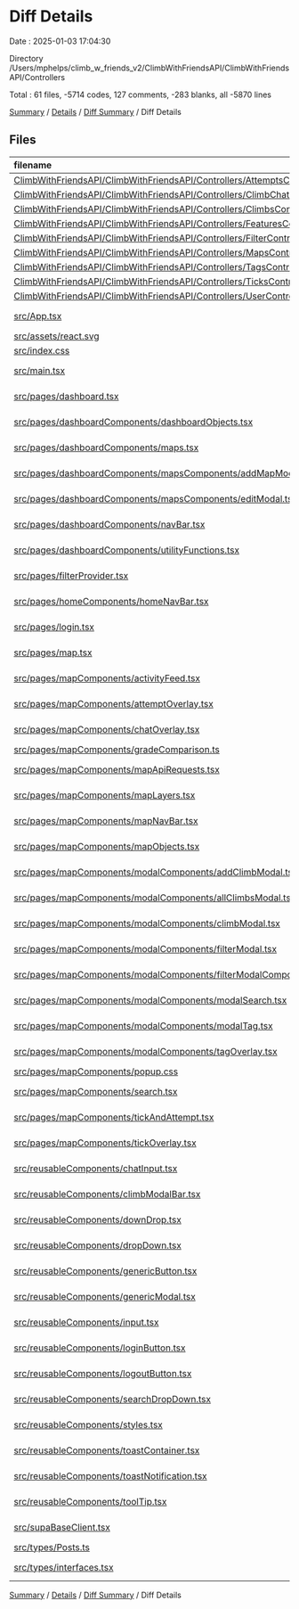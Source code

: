 # Diff Details

Date : 2025-01-03 17:04:30

Directory /Users/mphelps/climb_w_friends_v2/ClimbWithFriendsAPI/ClimbWithFriendsAPI/Controllers

Total : 61 files,  -5714 codes, 127 comments, -283 blanks, all -5870 lines

[Summary](results.md) / [Details](details.md) / [Diff Summary](diff.md) / Diff Details

## Files
| filename | language | code | comment | blank | total |
| :--- | :--- | ---: | ---: | ---: | ---: |
| [ClimbWithFriendsAPI/ClimbWithFriendsAPI/Controllers/AttemptsController.cs](/ClimbWithFriendsAPI/ClimbWithFriendsAPI/Controllers/AttemptsController.cs) | C# | 132 | 10 | 41 | 183 |
| [ClimbWithFriendsAPI/ClimbWithFriendsAPI/Controllers/ClimbChatController.cs](/ClimbWithFriendsAPI/ClimbWithFriendsAPI/Controllers/ClimbChatController.cs) | C# | 88 | 40 | 22 | 150 |
| [ClimbWithFriendsAPI/ClimbWithFriendsAPI/Controllers/ClimbsController.cs](/ClimbWithFriendsAPI/ClimbWithFriendsAPI/Controllers/ClimbsController.cs) | C# | 129 | 88 | 62 | 279 |
| [ClimbWithFriendsAPI/ClimbWithFriendsAPI/Controllers/FeaturesController.cs](/ClimbWithFriendsAPI/ClimbWithFriendsAPI/Controllers/FeaturesController.cs) | C# | 537 | 106 | 130 | 773 |
| [ClimbWithFriendsAPI/ClimbWithFriendsAPI/Controllers/FilterController.cs](/ClimbWithFriendsAPI/ClimbWithFriendsAPI/Controllers/FilterController.cs) | C# | 174 | 33 | 57 | 264 |
| [ClimbWithFriendsAPI/ClimbWithFriendsAPI/Controllers/MapsController.cs](/ClimbWithFriendsAPI/ClimbWithFriendsAPI/Controllers/MapsController.cs) | C# | 168 | 69 | 59 | 296 |
| [ClimbWithFriendsAPI/ClimbWithFriendsAPI/Controllers/TagsController.cs](/ClimbWithFriendsAPI/ClimbWithFriendsAPI/Controllers/TagsController.cs) | C# | 135 | 5 | 31 | 171 |
| [ClimbWithFriendsAPI/ClimbWithFriendsAPI/Controllers/TicksController.cs](/ClimbWithFriendsAPI/ClimbWithFriendsAPI/Controllers/TicksController.cs) | C# | 114 | 8 | 22 | 144 |
| [ClimbWithFriendsAPI/ClimbWithFriendsAPI/Controllers/UserController.cs](/ClimbWithFriendsAPI/ClimbWithFriendsAPI/Controllers/UserController.cs) | C# | 96 | 9 | 18 | 123 |
| [src/App.tsx](/src/App.tsx) | TypeScript JSX | -11 | 0 | -2 | -13 |
| [src/assets/react.svg](/src/assets/react.svg) | XML | -1 | 0 | 0 | -1 |
| [src/index.css](/src/index.css) | CSS | -34 | -4 | -5 | -43 |
| [src/main.tsx](/src/main.tsx) | TypeScript JSX | -29 | -2 | -3 | -34 |
| [src/pages/dashboard.tsx](/src/pages/dashboard.tsx) | TypeScript JSX | -26 | 0 | -4 | -30 |
| [src/pages/dashboardComponents/dashboardObjects.tsx](/src/pages/dashboardComponents/dashboardObjects.tsx) | TypeScript JSX | -377 | 0 | -2 | -379 |
| [src/pages/dashboardComponents/maps.tsx](/src/pages/dashboardComponents/maps.tsx) | TypeScript JSX | -232 | -9 | -26 | -267 |
| [src/pages/dashboardComponents/mapsComponents/addMapModal.tsx](/src/pages/dashboardComponents/mapsComponents/addMapModal.tsx) | TypeScript JSX | -113 | -1 | -10 | -124 |
| [src/pages/dashboardComponents/mapsComponents/editModal.tsx](/src/pages/dashboardComponents/mapsComponents/editModal.tsx) | TypeScript JSX | -286 | 0 | -20 | -306 |
| [src/pages/dashboardComponents/navBar.tsx](/src/pages/dashboardComponents/navBar.tsx) | TypeScript JSX | -83 | 0 | -10 | -93 |
| [src/pages/dashboardComponents/utilityFunctions.tsx](/src/pages/dashboardComponents/utilityFunctions.tsx) | TypeScript JSX | -202 | -16 | -27 | -245 |
| [src/pages/filterProvider.tsx](/src/pages/filterProvider.tsx) | TypeScript JSX | -28 | 0 | -7 | -35 |
| [src/pages/homeComponents/homeNavBar.tsx](/src/pages/homeComponents/homeNavBar.tsx) | TypeScript JSX | -40 | 0 | -4 | -44 |
| [src/pages/login.tsx](/src/pages/login.tsx) | TypeScript JSX | -97 | -22 | -9 | -128 |
| [src/pages/map.tsx](/src/pages/map.tsx) | TypeScript JSX | -316 | -12 | -54 | -382 |
| [src/pages/mapComponents/activityFeed.tsx](/src/pages/mapComponents/activityFeed.tsx) | TypeScript JSX | -62 | -1 | -9 | -72 |
| [src/pages/mapComponents/attemptOverlay.tsx](/src/pages/mapComponents/attemptOverlay.tsx) | TypeScript JSX | -187 | -3 | -15 | -205 |
| [src/pages/mapComponents/chatOverlay.tsx](/src/pages/mapComponents/chatOverlay.tsx) | TypeScript JSX | -149 | -1 | -10 | -160 |
| [src/pages/mapComponents/gradeComparison.ts](/src/pages/mapComponents/gradeComparison.ts) | TypeScript | -101 | -18 | -22 | -141 |
| [src/pages/mapComponents/mapApiRequests.tsx](/src/pages/mapComponents/mapApiRequests.tsx) | TypeScript JSX | -644 | -22 | -74 | -740 |
| [src/pages/mapComponents/mapLayers.tsx](/src/pages/mapComponents/mapLayers.tsx) | TypeScript JSX | -371 | -62 | -44 | -477 |
| [src/pages/mapComponents/mapNavBar.tsx](/src/pages/mapComponents/mapNavBar.tsx) | TypeScript JSX | -95 | 0 | -3 | -98 |
| [src/pages/mapComponents/mapObjects.tsx](/src/pages/mapComponents/mapObjects.tsx) | TypeScript JSX | -247 | 0 | -9 | -256 |
| [src/pages/mapComponents/modalComponents/addClimbModal.tsx](/src/pages/mapComponents/modalComponents/addClimbModal.tsx) | TypeScript JSX | -465 | -14 | -51 | -530 |
| [src/pages/mapComponents/modalComponents/allClimbsModal.tsx](/src/pages/mapComponents/modalComponents/allClimbsModal.tsx) | TypeScript JSX | -32 | 0 | -3 | -35 |
| [src/pages/mapComponents/modalComponents/climbModal.tsx](/src/pages/mapComponents/modalComponents/climbModal.tsx) | TypeScript JSX | -331 | -9 | -35 | -375 |
| [src/pages/mapComponents/modalComponents/filterModal.tsx](/src/pages/mapComponents/modalComponents/filterModal.tsx) | TypeScript JSX | -308 | -12 | -38 | -358 |
| [src/pages/mapComponents/modalComponents/filterModalComponents.tsx/GradeDropDowns.tsx](/src/pages/mapComponents/modalComponents/filterModalComponents.tsx/GradeDropDowns.tsx) | TypeScript JSX | -117 | 0 | -11 | -128 |
| [src/pages/mapComponents/modalComponents/modalSearch.tsx](/src/pages/mapComponents/modalComponents/modalSearch.tsx) | TypeScript JSX | -83 | -1 | -12 | -96 |
| [src/pages/mapComponents/modalComponents/modalTag.tsx](/src/pages/mapComponents/modalComponents/modalTag.tsx) | TypeScript JSX | -152 | -4 | -15 | -171 |
| [src/pages/mapComponents/modalComponents/tagOverlay.tsx](/src/pages/mapComponents/modalComponents/tagOverlay.tsx) | TypeScript JSX | -16 | 0 | -2 | -18 |
| [src/pages/mapComponents/popup.css](/src/pages/mapComponents/popup.css) | CSS | -28 | -3 | -3 | -34 |
| [src/pages/mapComponents/search.tsx](/src/pages/mapComponents/search.tsx) | TypeScript JSX | -167 | -5 | -12 | -184 |
| [src/pages/mapComponents/tickAndAttempt.tsx](/src/pages/mapComponents/tickAndAttempt.tsx) | TypeScript JSX | -157 | -4 | -9 | -170 |
| [src/pages/mapComponents/tickOverlay.tsx](/src/pages/mapComponents/tickOverlay.tsx) | TypeScript JSX | -186 | -2 | -17 | -205 |
| [src/reusableComponents/chatInput.tsx](/src/reusableComponents/chatInput.tsx) | TypeScript JSX | -33 | 0 | -4 | -37 |
| [src/reusableComponents/climbModalBar.tsx](/src/reusableComponents/climbModalBar.tsx) | TypeScript JSX | -334 | -6 | -21 | -361 |
| [src/reusableComponents/downDrop.tsx](/src/reusableComponents/downDrop.tsx) | TypeScript JSX | -53 | 0 | -2 | -55 |
| [src/reusableComponents/dropDown.tsx](/src/reusableComponents/dropDown.tsx) | TypeScript JSX | -93 | 0 | -9 | -102 |
| [src/reusableComponents/genericButton.tsx](/src/reusableComponents/genericButton.tsx) | TypeScript JSX | -30 | 0 | -1 | -31 |
| [src/reusableComponents/genericModal.tsx](/src/reusableComponents/genericModal.tsx) | TypeScript JSX | -48 | -2 | -5 | -55 |
| [src/reusableComponents/input.tsx](/src/reusableComponents/input.tsx) | TypeScript JSX | -47 | 0 | -8 | -55 |
| [src/reusableComponents/loginButton.tsx](/src/reusableComponents/loginButton.tsx) | TypeScript JSX | -18 | 0 | -4 | -22 |
| [src/reusableComponents/logoutButton.tsx](/src/reusableComponents/logoutButton.tsx) | TypeScript JSX | -22 | 0 | -4 | -26 |
| [src/reusableComponents/searchDropDown.tsx](/src/reusableComponents/searchDropDown.tsx) | TypeScript JSX | -50 | 0 | -6 | -56 |
| [src/reusableComponents/styles.tsx](/src/reusableComponents/styles.tsx) | TypeScript JSX | -386 | 0 | -25 | -411 |
| [src/reusableComponents/toastContainer.tsx](/src/reusableComponents/toastContainer.tsx) | TypeScript JSX | -53 | 0 | -8 | -61 |
| [src/reusableComponents/toastNotification.tsx](/src/reusableComponents/toastNotification.tsx) | TypeScript JSX | -98 | -3 | -9 | -110 |
| [src/reusableComponents/toolTip.tsx](/src/reusableComponents/toolTip.tsx) | TypeScript JSX | -65 | -2 | -6 | -73 |
| [src/supaBaseClient.tsx](/src/supaBaseClient.tsx) | TypeScript JSX | -45 | -1 | -12 | -58 |
| [src/types/Posts.ts](/src/types/Posts.ts) | TypeScript | -5 | 0 | -1 | -6 |
| [src/types/interfaces.tsx](/src/types/interfaces.tsx) | TypeScript JSX | -134 | 0 | -23 | -157 |

[Summary](results.md) / [Details](details.md) / [Diff Summary](diff.md) / Diff Details